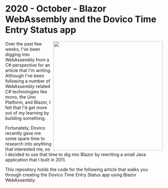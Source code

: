 # 2020 - October - Blazor WebAssembly and the Dovico Time Entry Status app
  
  <img src="https://1.bp.blogspot.com/-8cXpMqDHpR8/X33BYgdJUwI/AAAAAAAALZ4/hrMYW0nxDVMPcwiQ_x4dmWntiUNq9Im1wCLcBGAsYHQ/w640-h408/1%2B-%2BScreenShotOfTheBlazorApp.png" width="350" align="right" />

  Over the past few weeks, I've been digging into WebAssembly from a C# perspective for an article that I'm writing. Although I've been following a number of WebAssembly related C# technologies like mono, the Uno Platform, and Blazor, I felt that I'd get more out of my learning by building something.

  Fortunately, Dovico recently gave me some spare time to research into anything that interested me, so I decided to use that time to dig into Blazor by rewriting a small Java application that I built in 2011.

  This repository holds the code for the following article that walks you through creating the Dovico Time Entry Status app using Blazor WebAssembly: []()